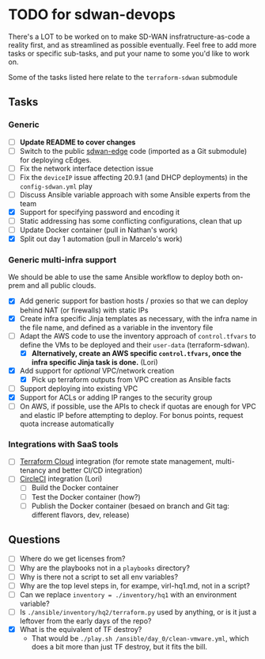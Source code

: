 # TODO for sdwan-devops

There's a LOT to be worked on to make SD-WAN insfratructure-as-code a reality first, and as streamlined as possible eventually. Feel free to add more tasks or specific sub-tasks, and put your name to some you'd like to work on.

Some of the tasks listed here relate to the `terraform-sdwan` submodule

## Tasks

### Generic

- [ ] **Update README to cover changes**
- [ ] Switch to the public [sdwan-edge](https://github.com/CiscoDevNet/sdwan-edge/) code (imported as a Git submodule) for deploying cEdges.
- [ ] Fix the network interface detection issue
- [ ] Fix the `deviceIP` issue affecting 20.9.1 (and DHCP deployments) in the `config-sdwan.yml` play
- [ ] Discuss Ansible variable approach with some Ansible experts from the team
- [x] Support for specifying password and encoding it
- [ ] Static addressing has some conflicting configurations, clean that up
- [ ] Update Docker container (pull in Nathan's work)
- [x] Split out day 1 automation (pull in Marcelo's work)

### Generic multi-infra support

We should be able to use the same Ansible workflow to deploy both on-prem and all public clouds.

- [x] Add generic support for bastion hosts / proxies so that we can deploy behind NAT (or firewalls) with static IPs
- [x] Create infra specific Jinja templates as necessary, with the infra name in the file name, and defined as a variable in the inventory file
- [ ] Adapt the AWS code to use the inventory approach of `control.tfvars` to define the VMs to be deployed and their `user-data` (terraform-sdwan).
  - [x] **Alternatively, create an AWS specific `control.tfvars`, once the infra specific Jinja task is done.** (Lori)
- [x] Add support for *optional* VPC/network creation
  - [x] Pick up terraform outputs from VPC creation as Ansible facts
- [ ] Support deploying into existing VPC
- [x] Support for ACLs or adding IP ranges to the security group
- [ ] On AWS, if possible, use the APIs to check if quotas are enough for VPC and elastic IP before attempting to deploy. For bonus points, request quota increase automatically

### Integrations with SaaS tools

- [ ] [Terraform Cloud](https://app.terraform.io/) integration (for remote state management, multi-tenancy and better CI/CD integration)
- [ ] [CircleCI](https://app.circleci.com/) integration (Lori)
  - [ ] Build the Docker container
  - [ ] Test the Docker container (how?)
  - [ ] Publish the Docker container (besaed on branch and Git tag: different flavors, dev, release)

## Questions

- [ ] Where do we get licenses from?
- [ ] Why are the playbooks not in a `playbooks` directory?
- [ ] Why is there not a script to set all env variables?
- [ ] Why are the top level steps in, for exampe, virl-hq1.md, not in a script?
- [ ] Can we replace `inventory = ./inventory/hq1` with an environment variable?
- [ ] Is `./ansible/inventory/hq2/terraform.py` used by anything, or is it just a leftover from the early days of the repo?
- [x] What is the equivalent of TF destroy?
  - That would be `./play.sh /ansible/day_0/clean-vmware.yml`, which does a bit more than just TF destroy, but it fits the bill.
